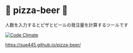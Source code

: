 # :pizza: pizza-beer :beers:
人数を入力するとピザとビールの発注量を計算するツールです

[![Code Climate](https://codeclimate.com/github/sue445/pizza-beer/badges/gpa.svg)](https://codeclimate.com/github/sue445/pizza-beer)

https://sue445.github.io/pizza-beer/
